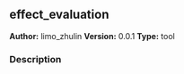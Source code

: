 ## effect_evaluation

**Author:** limo_zhulin
**Version:** 0.0.1
**Type:** tool

### Description



